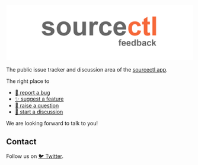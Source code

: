 ![sourcectl feedback logo](logo.png)

The public issue tracker and discussion area of the [sourcectl app](https://app.sourcectl.dev/).

The right place to

* [🐛 report a bug](https://github.com/sourcectl/feedback/issues/new/choose)
* [✨ suggest a feature](https://github.com/sourcectl/feedback/issues/new/choose)
* [🙋 raise a question](https://github.com/sourcectl/feedback/discussions)
* [💬 start a discussion](https://github.com/sourcectl/feedback/discussions)

We are looking forward to talk to you!

## Contact

Follow us on [🐦 Twitter](https://twitter.com/sourcectl).